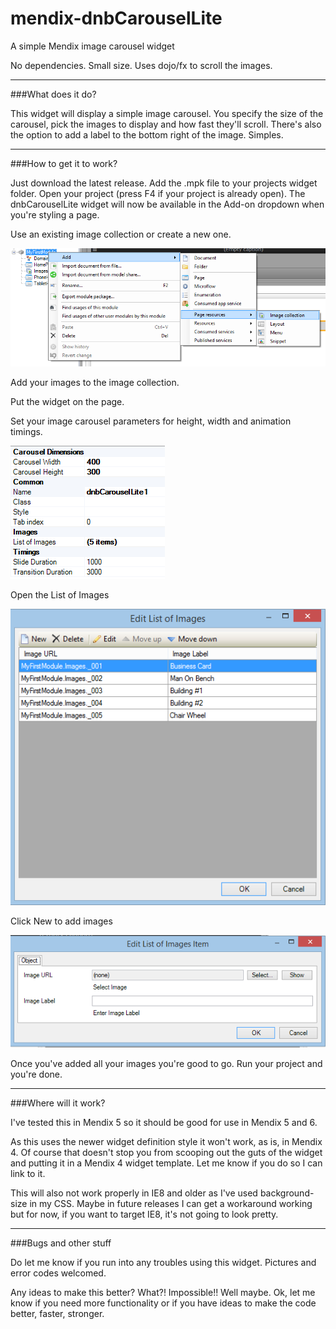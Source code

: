 # mendix-dnbCarouselLite

A simple Mendix image carousel widget

No dependencies. Small size. Uses dojo/fx to scroll the images.

----

###What does it do?

This widget will display a simple image carousel. You specify the size of the carousel, pick the images to display and how fast they'll scroll. There's also the option to add a label to the bottom right of the image. Simples.  

----

###How to get it to work?

Just download the latest release. Add the .mpk file to your projects widget folder. Open your project (press F4 if your project is already open). The dnbCarouselLite widget will now be available in the Add-on dropdown when you're styling a page.

Use an existing image collection or create a new one.

![Adding an image collection](images/AddImageCollection.PNG?raw=true "Adding an image collection")

Add your images to the image collection.

Put the widget on the page.

Set your image carousel parameters for height, width and animation timings.

![Image Carousel Settings](images/WidgetSettings.PNG?raw=true "Image Carousel Settings")

Open the List of Images

![Images List](images/ListOfImages.PNG?raw=true "Images List")

Click New to add images

![Add Images](images/NewImage.PNG?raw=true "Add Images")

Once you've added all your images you're good to go. Run your project and you're done.

----

###Where will it work?

I've tested this in Mendix 5 so it should be good for use in Mendix 5 and 6.

As this uses the newer widget definition style it won't work, as is, in Mendix 4. Of course that doesn't stop you from scooping out the guts of the widget and putting it in a Mendix 4 widget template. Let me know if you do so I can link to it.

This will also not work properly in IE8 and older as I've used background-size in my CSS. Maybe in future releases I can get a workaround working but for now, if you want to target IE8, it's not going to look pretty.

----

###Bugs and other stuff

Do let me know if you run into any troubles using this widget. Pictures and error codes welcomed.

Any ideas to make this better? What?! Impossible!! Well maybe. Ok, let me know if you need more functionality or if you have ideas to make the code better, faster, stronger.